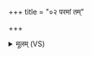 +++
title = "०२ परमां तम्"

+++
<details><summary>मूलम् (VS)</summary>

प॑र॒मां तं प॑रा॒वत॒मिन्द्रो॑ नुदतु वृत्र॒हा।  
यतो॒ न पुन॒राय॑ति शश्व॒तीभ्यः॒ समा॑भ्यः ॥
</details>